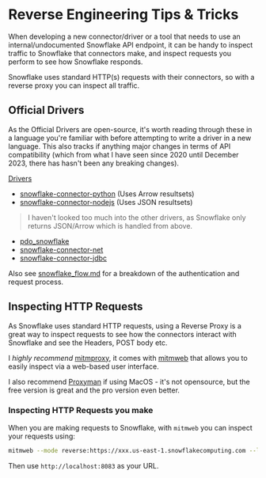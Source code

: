 # Reverse Engineering Tips & Tricks

When developing a new connector/driver or a tool that needs to use an internal/undocumented Snowflake API endpoint,
it can be handy to inspect traffic to Snowflake that connectors make, and inspect requests you perform to see how Snowflake responds.

Snowflake uses standard HTTP(s) requests with their connectors, so with a reverse proxy you can inspect all traffic.

## Official Drivers

As the Official Drivers are open-source, it's worth reading through these in a language you're familiar with before attempting to write a driver in a new language. This also tracks if anything major changes in terms of API compatibility (which from what I have seen since 2020 until December 2023, there has hasn't been any breaking changes).

[Drivers](https://docs.snowflake.com/en/developer-guide/drivers)

- [snowflake-connector-python](https://github.com/snowflakedb/snowflake-connector-python) (Uses Arrow resultsets)
- [snowflake-connector-nodejs](https://github.com/snowflakedb/snowflake-connector-nodejs) (Uses JSON resultsets)

> I haven't looked too much into the other drivers, as Snowflake only returns JSON/Arrow which is handled from above.

- [pdo_snowflake](https://github.com/snowflakedb/pdo_snowflake)
- [snowflake-connector-net](https://github.com/snowflakedb/snowflake-connector-net)
- [snowflake-connector-jdbc](https://github.com/snowflakedb/snowflake-jdbc)

Also see [snowflake_flow.md](./snowflake_flow.md) for a breakdown of the authentication and request process.

## Inspecting HTTP Requests
As Snowflake uses standard HTTP requests, using a Reverse Proxy is a great way to inspect requests to see how the connectors interact with Snowflake and see the Headers, POST body etc.

I *highly recommend* [mitmproxy](https://mitmproxy.org/), it comes with [mitmweb](https://docs.mitmproxy.org/stable/#mitmweb) that allows you to easily inspect via a web-based user interface.

I also recommend [Proxyman](https://proxyman.io/) if using MacOS - it's not opensource, but the free version is great and the pro version even better.

### Inspecting HTTP Requests you make
When you are making requests to Snowflake, with `mitmweb` you can inspect your requests using:

```sh
mitmweb --mode reverse:https://xxx.us-east-1.snowflakecomputing.com --listen-port 8083
```

Then use `http://localhost:8083` as your URL.